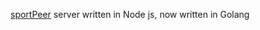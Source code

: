 [sportPeer](https://github.com/Dudeiebot/sportpeer) server written in Node js, now written in Golang
